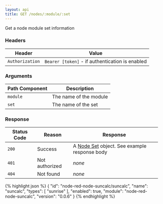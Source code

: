 ```yaml
---
layout: api
title: GET /nodes/:module/:set
---
```


Get a node module set information

### Headers

Header          | Value
----------------|-------
`Authorization` | `Bearer [token]` - if authentication is enabled

### Arguments

Path Component | Description
---------------|------------
`module`       | The name of the module
`set`          | The name of the set

### Response

Status Code | Reason         | Response
------------|----------------|------------
`200`       | Success        | A [Node Set](/docs/api/admin/types#node-set) object. See example response body
`401`       | Not authorized | _none_
`404`       | Not found      | _none_

{% highlight json %}
{
  "id": "node-red-node-suncalc/suncalc",
  "name": "suncalc",
  "types": [
    "sunrise"
  ],
  "enabled": true,
  "module": "node-red-node-suncalc",
  "version": "0.0.6"
}
{% endhighlight %}  
